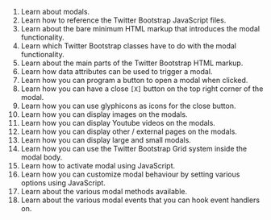 1. Learn about modals.
2. Learn how to reference the Twitter Bootstrap JavaScript files.
3. Learn about the bare minimum HTML markup that introduces the modal functionality.
4. Learn which Twitter Bootstrap classes have to do with the modal functionality.
5. Learn about the main parts of the Twitter Bootstrap HTML markup.
6. Learn how data attributes can be used to trigger a modal.
7. Learn how you can program a button to open a modal when clicked.
8. Learn how you can have a close `[X]` button on the top right corner of the modal.
9. Learn how you can use glyphicons as icons for the close button.
10. Learn how you can display images on the modals.
11. Learn how you can display Youtube videos on the modals.
12. Learn how you can display other / external pages on the modals.
13. Learn how you can display large and small modals.
14. Learn how you can use the Twitter Bootstrap Grid system inside the modal body.
15. Learn how to activate modal using JavaScript.
16. Learn how you can customize modal behaviour by setting various options using JavaScript.
17. Learn about the various modal methods available.
18. Learn about the various modal events that you can hook event handlers on.

